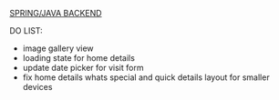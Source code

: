 [SPRING/JAVA BACKEND](https://github.com/ci-dominguez/ade-backend)

DO LIST:

- image gallery view
- loading state for home details
- update date picker for visit form
- fix home details whats special and quick details layout for smaller devices
